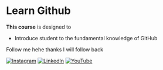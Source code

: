# Learn Github
**This course** is designed to
- Introduce student to the fundamental knowledge of GitHub

Follow me hehe thanks I will follow back

[![Instagram](https://img.shields.io/badge/Instagram-%23E4405F.svg?logo=Instagram&logoColor=white)](https://instagram.com/tauf.iqq) 
[![LinkedIn](https://img.shields.io/badge/LinkedIn-%230077B5.svg?logo=linkedin&logoColor=white)](https://linkedin.com/in/taufiqjurimi) 
[![YouTube](https://img.shields.io/badge/YouTube-%23FF0000.svg?logo=YouTube&logoColor=white)](https://www.youtube.com/@muhammadtaufiqbinjurimia2187) 
